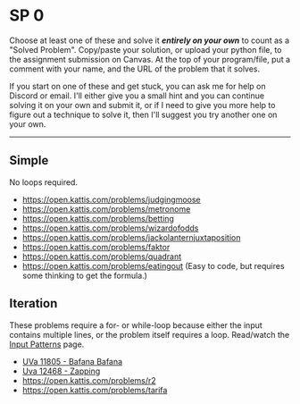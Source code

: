 # SP 0

Choose at least one of these and solve it ***entirely on your own*** to count as a "Solved Problem". Copy/paste your solution, or upload your python file, to the assignment submission on Canvas. At the top of your program/file, put a comment with your name, and the URL of the problem that it solves.

If you start on one of these and get stuck, you can ask me for help on Discord or email. I'll either give you a small hint and you can continue solving it on your own and submit it, or if I need to give you more help to figure out a technique to solve it, then I'll suggest you try another one on your own.

<hr>

## Simple

No loops required.

- https://open.kattis.com/problems/judgingmoose
- https://open.kattis.com/problems/metronome
- https://open.kattis.com/problems/betting
- https://open.kattis.com/problems/wizardofodds
- https://open.kattis.com/problems/jackolanternjuxtaposition
- https://open.kattis.com/problems/faktor
- https://open.kattis.com/problems/quadrant
- https://open.kattis.com/problems/eatingout (Easy to code, but requires some thinking to get the formula.)

## Iteration

These problems require a for- or while-loop because either the input contains multiple lines, or the problem itself requires a loop. Read/watch the [Input Patterns](../input-patterns/input-patterns.md) page.

- [UVa 11805 - Bafana Bafana](https://onlinejudge.org/index.php?option=onlinejudge&Itemid=8&page=show_problem&problem=2905)
- [Uva 12468 - Zapping](https://onlinejudge.org/index.php?option=onlinejudge&Itemid=8&page=show_problem&problem=3912)
- https://open.kattis.com/problems/r2
- https://open.kattis.com/problems/tarifa


